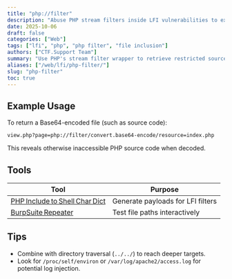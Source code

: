 ```yaml
---
title: "php://filter"
description: "Abuse PHP stream filters inside LFI vulnerabilities to exfiltrate Base64-encoded file content or include arbitrary data."
date: 2025-10-06
draft: false
categories: ["Web"]
tags: ["lfi", "php", "php filter", "file inclusion"]
authors: ["CTF.Support Team"]
summary: "Use PHP's stream filter wrapper to retrieve restricted source files through LFI exploitation."
aliases: ["/web/lfi/php-filter/"]
slug: "php-filter"
toc: true
---
```


## Example Usage

To return a Base64-encoded file (such as source code):

```text
view.php?page=php://filter/convert.base64-encode/resource=index.php
```

This reveals otherwise inaccessible PHP source code when decoded.

## Tools

| Tool                                                                                      | Purpose                           |
|-------------------------------------------------------------------------------------------|-----------------------------------|
| [PHP Include to Shell Char Dict](https://github.com/wupco/PHP_INCLUDE_TO_SHELL_CHAR_DICT) | Generate payloads for LFI filters |
| [BurpSuite Repeater](https://portswigger.net/burp)                                        | Test file paths interactively     |

## Tips

- Combine with directory traversal (`../../`) to reach deeper targets.
- Look for `/proc/self/environ` or `/var/log/apache2/access.log` for potential log injection.

